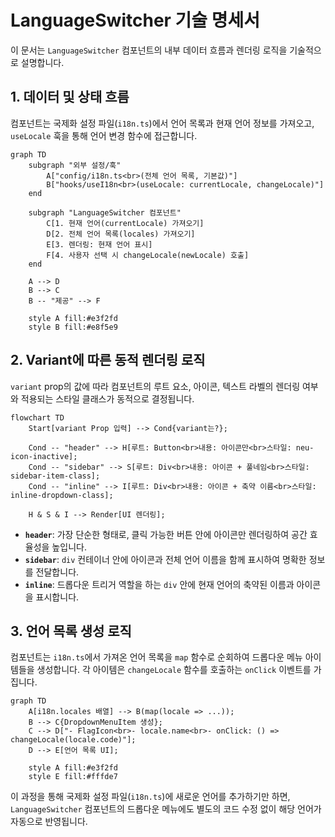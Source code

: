 # LanguageSwitcher 기술 명세서

이 문서는 `LanguageSwitcher` 컴포넌트의 내부 데이터 흐름과 렌더링 로직을 기술적으로 설명합니다.

## 1. 데이터 및 상태 흐름

컴포넌트는 국제화 설정 파일(`i18n.ts`)에서 언어 목록과 현재 언어 정보를 가져오고, `useLocale` 훅을 통해 언어 변경 함수에 접근합니다.

```mermaid
graph TD
    subgraph "외부 설정/훅"
        A["config/i18n.ts<br>(전체 언어 목록, 기본값)"]
        B["hooks/useI18n<br>(useLocale: currentLocale, changeLocale)"]
    end

    subgraph "LanguageSwitcher 컴포넌트"
        C[1. 현재 언어(currentLocale) 가져오기]
        D[2. 전체 언어 목록(locales) 가져오기]
        E[3. 렌더링: 현재 언어 표시]
        F[4. 사용자 선택 시 changeLocale(newLocale) 호출]
    end

    A --> D
    B --> C
    B -- "제공" --> F

    style A fill:#e3f2fd
    style B fill:#e8f5e9
```

## 2. Variant에 따른 동적 렌더링 로직

`variant` prop의 값에 따라 컴포넌트의 루트 요소, 아이콘, 텍스트 라벨의 렌더링 여부와 적용되는 스타일 클래스가 동적으로 결정됩니다.

```mermaid
flowchart TD
    Start[variant Prop 입력] --> Cond{variant는?};

    Cond -- "header" --> H[루트: Button<br>내용: 아이콘만<br>스타일: neu-icon-inactive];
    Cond -- "sidebar" --> S[루트: Div<br>내용: 아이콘 + 풀네임<br>스타일: sidebar-item-class];
    Cond -- "inline" --> I[루트: Div<br>내용: 아이콘 + 축약 이름<br>스타일: inline-dropdown-class];

    H & S & I --> Render[UI 렌더링];
```

- **`header`**: 가장 단순한 형태로, 클릭 가능한 버튼 안에 아이콘만 렌더링하여 공간 효율성을 높입니다.
- **`sidebar`**: `div` 컨테이너 안에 아이콘과 전체 언어 이름을 함께 표시하여 명확한 정보를 전달합니다.
- **`inline`**: 드롭다운 트리거 역할을 하는 `div` 안에 현재 언어의 축약된 이름과 아이콘을 표시합니다.

## 3. 언어 목록 생성 로직

컴포넌트는 `i18n.ts`에서 가져온 언어 목록을 `map` 함수로 순회하여 드롭다운 메뉴 아이템들을 생성합니다. 각 아이템은 `changeLocale` 함수를 호출하는 `onClick` 이벤트를 가집니다.

```mermaid
graph TD
    A[i18n.locales 배열] --> B(map(locale => ...));
    B --> C{DropdownMenuItem 생성};
    C --> D["- FlagIcon<br>- locale.name<br>- onClick: () => changeLocale(locale.code)"];
    D --> E[언어 목록 UI];

    style A fill:#e3f2fd
    style E fill:#fffde7
```

이 과정을 통해 국제화 설정 파일(`i18n.ts`)에 새로운 언어를 추가하기만 하면, `LanguageSwitcher` 컴포넌트의 드롭다운 메뉴에도 별도의 코드 수정 없이 해당 언어가 자동으로 반영됩니다.

